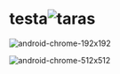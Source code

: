 # testa![taras](https://github.com/yeji1313TW/testa/assets/103237529/4bfe9c3f-7e6a-4c74-a418-f9407e2b022d)

![android-chrome-192x192](https://github.com/user-attachments/assets/92b3a131-6d16-48a3-aeb9-42d5e5a91913)

![android-chrome-512x512](https://github.com/user-attachments/assets/b6273085-f0f4-4ef2-925a-7ea42fcd88e7)
